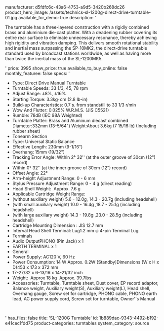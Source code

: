 manufacturer: d5fdfc6c-43a6-4753-a9d5-3420b268dc26
product_hero_image: /assets/technics-sl-1200g-direct-drive-turntable-01.jpg
available_for_demo: true
description: '<p>The turntable has a three-layered construction with a rigidly combined brass and aluminium die-cast platter. With a deadening rubber covering its entire rear surface to eliminate unnecessary resonance, thereby achieving high rigidity and vibration damping. This delivers smooth rotational stability and inertial mass surpassing the SP-10MK2, the direct-drive turntable standard used by broadcast stations worldwide, as well as having more than twice the inertial mass of the SL-1200MK5.</p>'
price: 3995
show_price: true
available_to_buy_online: false
monthly_featuree: false
specs: '<ul><li>Type: Direct Drive Manual Turntable&nbsp;<br></li><li>Turntable Speeds: 33 1/3, 45, 78 rpm<br></li><li>Adjust Range: ±8%, ±16%<br></li><li>Starting Torque: 3.3kg･cm (2.8 lb-in)<br></li><li>Build-up Characteristics: 0.7 s. from standstill to 33 1/3 r/min<br></li><li>Wow And Flutter: 0.025% W.R.M.S. (JIS C5521)<br></li><li>Rumble: 78dB (IEC 98A Weighted)<br></li><li>Turntable Platter: Brass and Aluminum diecast combined Diameter:332mm (13-5/64") Weight:About 3.6kg (7 15/16 lb) (Including rubber sheet)<br></li><li>Tonearm Section<br></li><li>Type: Universal Static Balance<br></li><li>Effective Length: 230mm (9-1/16")<br></li><li>Overhang: 15mm (19/32")<br></li><li>Tracking Error Angle: Within 2° 32'' (at the outer groove of 30cm (12") record)<br></li><li>Within 0° 32'' (at the inner groove of 30cm (12") record)<br></li><li>Offset Angle: 22°<br></li><li>Arm-height Adjustment Range: 0 - 6 mm<br></li><li>Stylus Pressure Adjustment Range: 0 - 4 g (direct reading)<br></li><li>Head Shell Weight: &nbsp;Approx. 7.6 g&nbsp;<br></li><li>Applicable Cartridge Weight Range:&nbsp;<br></li><li>(without auxiliary weight)&nbsp;5.6 - 12.0g, 14.3 - 20.7g (including headshell)&nbsp;<br></li><li>(with small auxiliary weight)&nbsp;10.0 - 16.4g ,18.7 - 25.1g (including headshell)&nbsp;<br></li><li>(with large auxiliary weight)&nbsp;14.3 - 19.8g ,23.0 - 28.5g (including headshell)&nbsp;<br></li><li>Cartridge Mounting Dimension : JIS 12.7 mm&nbsp;<br></li><li>Interval Head Shell Terminal: Lug1.2 mm φ 4-pin Terminal Lug</li><li>Terminals</li><li>Audio OutputPHONO (Pin Jack) x 1<br></li><li>EARTH TERMINAL x 1<br></li><li>General<br></li><li>Power Supply: AC120 V, 60 Hz<br></li><li>Power Consumption: 14 W Approx. 0.2W (Standby)Dimensions (W x H x D)453 x 173 x 372 mm<br></li><li>17-27/32 x 6-13/16 x 14-21/32 inch<br></li><li>Weight: &nbsp;Approx 18 kg &nbsp;Approx. 39.7lbs<br></li><li>Accessories: Turntable, Turntable sheet, Dust cover, EP record adaptor, Balance weight, Auxiliary weight(S), Auxiliary weight(L), Head shell, Overhang gauge, Screw set for cartridge, PHONO cable, PHONO earth lead, AC power supply cord, Screw set for turntable, Owner''s Manual<br></li></ul><p><br></p>'
has_files: false
title: 'SL-1200G Turntable'
id: 1b889dac-9343-4492-b192-e41cec1fdd75
product-categories: turntables
system_category: source
